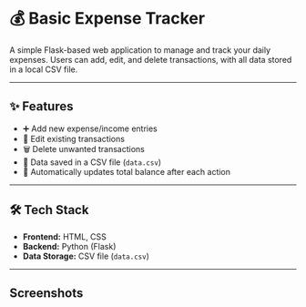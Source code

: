 # 💰 Basic Expense Tracker

A simple Flask-based web application to manage and track your daily expenses. Users can add, edit, and delete transactions, with all data stored in a local CSV file.

---

## ✨ Features

- ➕ Add new expense/income entries  
- 📝 Edit existing transactions  
- 🗑️ Delete unwanted transactions  
- 💾 Data saved in a CSV file (`data.csv`)  
- 🔄 Automatically updates total balance after each action

---

## 🛠️ Tech Stack

- **Frontend:** HTML, CSS  
- **Backend:** Python (Flask)  
- **Data Storage:** CSV file (`data.csv`)

---

## Screenshots

